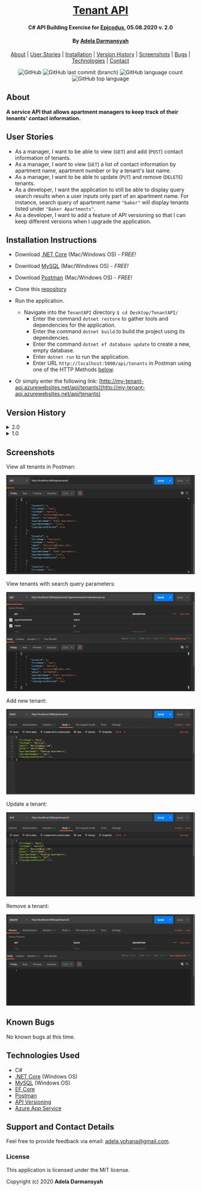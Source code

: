 <div align=center>

# [Tenant API](https://github.com/ayohana/TenantAPI.git/)

#### C# API Building Exercise for [Epicodus](https://www.epicodus.com/), 05.08.2020 v. 2.0

#### By [**Adela Darmansyah**](https://github.com/ayohana/)

[About](#About) | [User Stories](#User-Stories) | [Installation](#Installation-Instructions) | [Version History](#Version-History) | [Screenshots](#Screenshots) | [Bugs](#Known-Bugs) | [Technologies](#Technologies-Used) | [Contact](#Support-and-Contact-Details)

![GitHub](https://img.shields.io/github/license/ayohana/TenantAPI?color=%23DE98B2&style=for-the-badge) ![GitHub last commit (branch)](https://img.shields.io/github/last-commit/ayohana/TenantAPI/master?color=%23DE98B2&style=for-the-badge) ![GitHub language count](https://img.shields.io/github/languages/count/ayohana/TenantAPI?color=%23DE98B2&style=for-the-badge) ![GitHub top language](https://img.shields.io/github/languages/top/ayohana/TenantAPI?color=%23DE98B2&style=for-the-badge)

</div>

## About

**A service API that allows apartment managers to keep track of their tenants' contact information.**

## User Stories

* As a manager, I want to be able to view (`GET`) and add (`POST`) contact information of tenants.
* As a manager, I want to view (`GET`) a list of contact information by apartment name, apartment number or by a tenant's last name.
* As a manager, I want to be able to update (`PUT`) and remove (`DELETE`) tenants.
* As a developer, I want the application to still be able to display query search results when a user inputs only part of an apartment name. For instance, search query of apartment name `"baker"` will display tenants listed under `"Baker Apartments"`.
* As a developer, I want to add a feature of API versioning so that I can keep different versions when I upgrade the application.

## Installation Instructions

* Download [.NET Core](https://www.learnhowtoprogram.com/c-and-net/getting-started-with-c/installing-c-and-net) (Mac/Windows OS) - _FREE!_
* Download [MySQL](https://www.learnhowtoprogram.com/c-and-net/getting-started-with-c/installing-and-configuring-mysql) (Mac/Windows OS) - _FREE!_
* Download [Postman](https://www.postman.com/downloads/) (Mac/Windows OS) - _FREE!_
* Clone this [repository](https://github.com/ayohana/TenantAPI.git/)
* Run the application.
  * Navigate into the `TenantAPI` directory `$ cd Desktop/TenantAPI/`
    * Enter the command `dotnet restore` to gather tools and dependencies for the application.
    * Enter the command `dotnet build` to build the project using its dependencies.
    * Enter the command `dotnet ef database update` to create a new, empty database. 
    * Enter `dotnet run` to run the application.
    * Enter URL `http://localhost:5000/api/tenants` in Postman using one of the HTTP Methods [below](#HTTP-Methods-and-Routes).

* Or simply enter the following link: [http://my-tenant-api.azurewebsites.net/api/tenants](http://my-tenant-api.azurewebsites.net/api/tenants)

## Version History

<details>
  <summary>2.0</summary>

  <br>

  | Features | Input | Output |
  | :----------- | :---- | :----- |
  | Improved query search `apartmentname` and `apartmentnumber`  for `GET` action. <br> When a user enters a partial/incomplete apartment name or number, the application will still return results based on the input. | `http://localhost:5000/api/tenants/?apartmentname=b&apartmentnumber=2` | List of tenants with apartment names consist of `"b"` and apartment numbers consist of `"2"`  |
  | Changed `lastname` query key to `name` for `GET` action. <br> A user can enter a name and the application will search through first and last names. | `http://localhost:5000/api/tenants/?name=ho` | List of tenants with first or last names consist of `"ho"`  |
  | Set default application to run on version 2.0. No need to specify in the query string. | `http://localhost:5000/api/tenants` | List of all tenants  |
  | Functionalities listed [below](#HTTP-Methods-and-Routes-v.-2.0). | N/A | N/A |

#### HTTP Methods and Routes v. 2.0

| HTTP Method | HTTP Route | Input | Output |
| :---------- | :--------- | :---- | :----- |
| GET | `http://localhost:5000/api/tenants` | N/A | View a list of all tenants |
| GET | `http://localhost:5000/api/tenants?apartmentname=`name+of+apt`&apartmentnumber=`apt#`&name=`name`` | Insert search query values to HTTP route  | View a list of tenants by apartment name, apartment number and/or name. |
| POST | `http://localhost:5000/api/tenants` | [Raw JSON body](#Sample-of-a-Raw-JSON-body) | Create a new tenant |
| PUT | `http://localhost:5000/api/tenants/{id}` | [Raw JSON body](#Sample-of-a-Raw-JSON-body) | Edit information on a tenant |
| DELETE | `http://localhost:5000/api/tenants/{id}` | N/A | Remove a tenant |

#### Sample of a Raw JSON body:

`````
{
  "firstName": "Mary",
  "lastName": "Morstan",
  "email": "morstan@spy.com",
  "phone": "4477770000",
  "apartmentName": "Downing Apartments",
  "apartmentNumber": "103",
  "isBackgroundChecked": true
}
`````

</details>

<details>
  <summary>1.0</summary>

  <br>

  | Features |
  | :----------- |
  | Basic working functionalities listed [below](#HTTP-Methods-and-Routes-v.-1.0). |
  | **To call version 1.0, specify the version in the query string,** i.e. `http://localhost:5000/api/tenants/?api-version=1.0` |

#### HTTP Methods and Routes v. 1.0

| HTTP Method | HTTP Route | Input | Output |
| :---------- | :--------- | :---- | :----- |
| GET | `http://localhost:5000/api/tenants/?api-version=1.0` | N/A | View a list of all tenants |
| GET | `http://localhost:5000/api/tenants/?api-version=1.0&apartmentname=`name+of+apt`&apartmentnumber=`apt#`&lastname=`last+name`` | Insert search query values to HTTP route  | View a list of tenants by apartment name, apartment number and/or last name. |
| POST | `http://localhost:5000/api/tenants/?api-version=1.0` | [Raw JSON body](#Sample-of-a-Raw-JSON-body) | Create a new tenant |
| PUT | `http://localhost:5000/api/tenants/{id}/?api-version=1.0` | [Raw JSON body](#Sample-of-a-Raw-JSON-body) | Edit information on a tenant |
| DELETE | `http://localhost:5000/api/tenants/{id}/?api-version=1.0` | N/A | Remove a tenant |

#### Sample of a Raw JSON body:

`````
{
  "firstName": "Mary",
  "lastName": "Morstan",
  "email": "morstan@spy.com",
  "phone": "4477770000",
  "apartmentName": "Downing Apartments",
  "apartmentNumber": "103",
  "isBackgroundChecked": true
}
`````

</details>

## Screenshots

View all tenants in Postman:

![Get all tenants v. 2.0](./Screenshots/GetAll.JPG/)

View tenants with search query parameters:

![Get tenants with query string v. 2.0](./Screenshots/GetQueryString.JPG/)

Add new tenant:

![Add new tenant v. 2.0](./Screenshots/Post.JPG/)

Update a tenant:

![Update tenant v. 2.0](./Screenshots/Put.JPG/)

Remove a tenant:

![Remove tenant v. 2.0](./Screenshots/Delete.JPG/)

## Known Bugs

No known bugs at this time.

## Technologies Used

* C#
* [.NET Core](https://dotnet.microsoft.com/download/dotnet-core/) (Windows OS)
* [MySQL](https://dev.mysql.com/downloads/file/?id=484919) (Windows OS)
* [EF Core](https://github.com/PomeloFoundation/Pomelo.EntityFrameworkCore.MySql)
* [Postman](https://www.postman.com/downloads/)
* [API Versioning](https://neelbhatt.com/2018/04/21/api-versioning-in-net-core/)
* [Azure App Service](https://azure.microsoft.com/en-us/services/app-service/)

## Support and Contact Details

Feel free to provide feedback via email: adela.yohana@gmail.com.

### License

This application is licensed under the MIT license.

Copyright (c) 2020 **Adela Darmansyah**